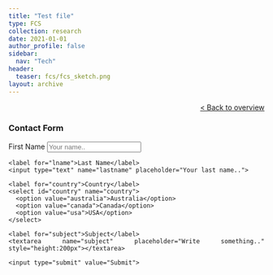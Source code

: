 ```yaml
---
title: "Test file"
type: FCS
collection: research
date: 2021-01-01
author_profile: false
sidebar:
  nav: "Tech"
header:
  teaser: fcs/fcs_sketch.png
layout: archive
---
```


<div style="text-align: right">

<p><a href="../FCS">&lt; Back to overview</a></p>

</div>

<div style="text-align: justify">

<h3>Contact Form</h3>

<div>
  <form action="/action_page.php">
    <label for="fname">First Name</label>
    <input type="text" name="firstname" placeholder="Your name..">

    <label for="lname">Last Name</label>
    <input type="text" name="lastname" placeholder="Your last name..">

    <label for="country">Country</label>
    <select id="country" name="country">
      <option value="australia">Australia</option>
      <option value="canada">Canada</option>
      <option value="usa">USA</option>
    </select>

    <label for="subject">Subject</label>
    <textarea name="subject" placeholder="Write something.." style="height:200px"></textarea>

    <input type="submit" value="Submit">
  </form>
</div>




